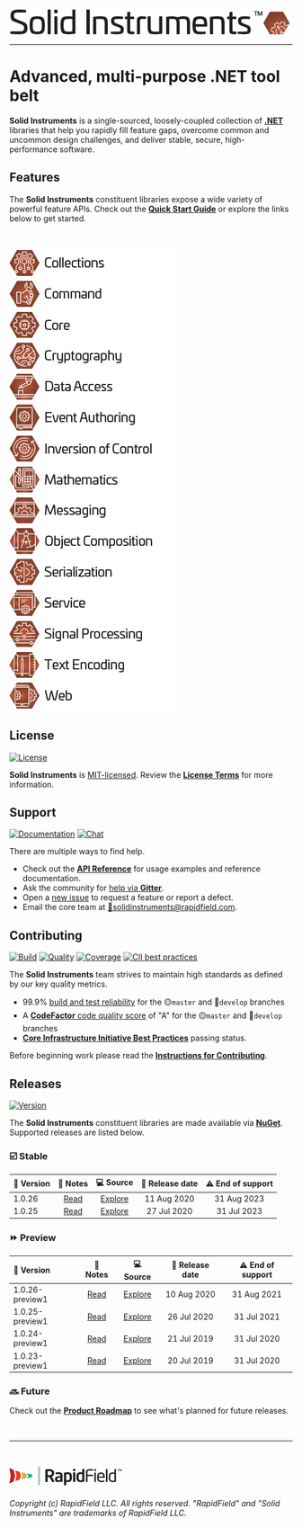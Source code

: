 <!--
Copyright (c) RapidField LLC. Licensed under the MIT License. See LICENSE.txt in the project root for license information.
-->

![Solid Instruments](SolidInstruments.Logo.Color.Transparent.500w.png)
- - -

# Advanced, multi-purpose .NET tool belt

**Solid Instruments** is a single-sourced, loosely-coupled collection of [**.NET**](https://dotnet.microsoft.com/learn/dotnet/what-is-dotnet) libraries that help you rapidly fill feature gaps, overcome common and uncommon design challenges, and deliver stable, secure, high-performance software.

## Features

The **Solid Instruments** constituent libraries expose a wide variety of powerful feature APIs. Check out the [**Quick Start Guide**](https://www.solidinstruments.com/articles/QuickStartGuide.html) or explore the links below to get started.

<br />

[![Collections](doc/images/Label.Collections.300w.png)](src/RapidField.SolidInstruments.Collections/README.md)
[![Command](doc/images/Label.Command.300w.png)](src/RapidField.SolidInstruments.Command/README.md)
[![Core](doc/images/Label.Core.300w.png)](src/RapidField.SolidInstruments.Core/README.md)
[![Cryptography](doc/images/Label.Cryptography.300w.png)](src/RapidField.SolidInstruments.Cryptography/README.md)
[![Data Access](doc/images/Label.DataAccess.300w.png)](src/RapidField.SolidInstruments.DataAccess/README.md)
[![Event Authoring](doc/images/Label.EventAuthoring.300w.png)](src/RapidField.SolidInstruments.EventAuthoring/README.md)
[![Inversion of Control](doc/images/Label.InversionOfControl.300w.png)](src/RapidField.SolidInstruments.InversionOfControl/README.md)
[![Mathematics](doc/images/Label.Mathematics.300w.png)](src/RapidField.SolidInstruments.Mathematics/README.md)
[![Messaging](doc/images/Label.Messaging.300w.png)](src/RapidField.SolidInstruments.Messaging/README.md)
[![Object Composition](doc/images/Label.ObjectComposition.300w.png)](src/RapidField.SolidInstruments.ObjectComposition/README.md)
[![Serialization](doc/images/Label.Serialization.300w.png)](src/RapidField.SolidInstruments.Serialization/README.md)
[![Service](doc/images/Label.Service.300w.png)](src/RapidField.SolidInstruments.Service/README.md)
[![Signal Processing](doc/images/Label.SignalProcessing.300w.png)](src/RapidField.SolidInstruments.SignalProcessing/README.md)
[![Text Encoding](doc/images/Label.TextEncoding.300w.png)](src/RapidField.SolidInstruments.TextEncoding/README.md)
[![Web](doc/images/Label.Web.300w.png)](src/RapidField.SolidInstruments.Web/README.md)

## License

[![License](https://img.shields.io/github/license/rapidfield/solid-instruments?style=flat&color=lightseagreen&label=license&logo=open-access&logoColor=lightgrey)](https://github.com/RapidField/solid-instruments/blob/master/LICENSE.txt)

**Solid Instruments** is [MIT-licensed](https://en.wikipedia.org/wiki/MIT_License). Review the [**License Terms**](LICENSE.txt) for more information.

## Support

[![Documentation](https://img.shields.io/badge/documentation-website-tan?style=flat&logo=buffer&logoColor=lightgrey)](https://www.solidinstruments.com)
[![Chat](https://img.shields.io/gitter/room/rapidfield/solid-instruments?style=flat&color=darkslateblue&label=chat&logo=gitter&logoColor=lightgrey)](https://gitter.im/RapidField/solid-instruments)

There are multiple ways to find help.

- Check out the [**API Reference**](https://www.solidinstruments.com/api) for usage examples and reference documentation.
- Ask the community for [help via **Gitter**](https://gitter.im/RapidField/solid-instruments).
- Open a [new issue](https://github.com/RapidField/solid-instruments/issues/new/choose) to request a feature or report a defect.
- Email the core team at [:email:solidinstruments@rapidfield.com](mailto:solidinstruments@rapidfield.com).

## Contributing

[![Build](https://img.shields.io/appveyor/ci/rapidfield/solid-instruments?style=flat&label=build&logo=appveyor&logoColor=lightgrey)](https://ci.appveyor.com/project/rapidfield/solid-instruments/branch/master)
[![Quality](https://img.shields.io/codefactor/grade/github/rapidfield/solid-instruments/master.svg?style=flat&label=quality&logo=codeforces&logoColor=lightgrey)](https://www.codefactor.io/repository/github/rapidfield/solid-instruments)
[![Coverage](https://img.shields.io/codecov/c/github/RapidField/solid-instruments?color=brightgreen&label=coverage&logo=codecov&logoColor=lightgrey)](https://codecov.io/gh/rapidfield/solid-instruments)
[![CII best practices](https://img.shields.io/cii/level/3063?&style=flat&label=cii+best+practices&logo=linux-foundation&logoColor=lightgrey)](https://bestpractices.coreinfrastructure.org/en/projects/3063)

The **Solid Instruments** team strives to maintain high standards as defined by our key quality metrics.

- 99.9% [build and test reliability](https://ci.appveyor.com/project/rapidfield/solid-instruments/history) for the :yellow_circle:`master` and :large_blue_circle:`develop` branches
- A [**CodeFactor** code quality score](https://www.codefactor.io/repository/github/rapidfield/solid-instruments/branches) of "A" for the :yellow_circle:`master` and :large_blue_circle:`develop` branches
- [**Core Infrastructure Initiative Best Practices**](https://www.coreinfrastructure.org/programs/badge-program/) passing status.

Before beginning work please read the [**Instructions for Contributing**](CONTRIBUTING.md).

## Releases

[![Version](https://img.shields.io/nuget/vpre/RapidField.SolidInstruments.Core.svg?style=flat&color=blue&label=version&logo=nuget&logoColor=lightgrey)](https://www.nuget.org/packages?q=title%3ARapidField.SolidInstruments)

The **Solid Instruments** constituent libraries are made available via [**NuGet**](https://docs.microsoft.com/en-us/nuget/quickstart/install-and-use-a-package-in-visual-studio). Supported releases are listed below.

### :ballot_box_with_check: Stable

| :bookmark: Version | :notebook: Notes                               | :computer: Source                                                                  | :calendar: Release date | :warning: End of support |
| :----------------- | :--------------------------------------------: | :--------------------------------------------------------------------------------: | :---------------------: | :----------------------: |
| 1.0.26             | [Read](doc/releasenotes/v1.0.26.md)            | [Explore](https://github.com/RapidField/solid-instruments/tree/v1.0.26)            | 11 Aug 2020             | 31 Aug 2023              |
| 1.0.25             | [Read](doc/releasenotes/v1.0.25.md)            | [Explore](https://github.com/RapidField/solid-instruments/tree/v1.0.25)            | 27 Jul 2020             | 31 Jul 2023              |

### :fast_forward: Preview

| :bookmark: Version | :notebook: Notes                    | :computer: Source                                                                | :calendar: Release date | :warning: End of support |
| :----------------- | :---------------------------------: | :------------------------------------------------------------------------------: | :---------------------: | :----------------------: |
| 1.0.26-preview1    | [Read](doc/releasenotes/v1.0.26.md) | [Explore](https://github.com/RapidField/solid-instruments/tree/v1.0.26-preview1) | 10 Aug 2020             | 31 Aug 2021              |
| 1.0.25-preview1    | [Read](doc/releasenotes/v1.0.25.md) | [Explore](https://github.com/RapidField/solid-instruments/tree/v1.0.25-preview1) | 26 Jul 2020             | 31 Jul 2021              |
| 1.0.24-preview1    | [Read](doc/releasenotes/v1.0.24.md) | [Explore](https://github.com/RapidField/solid-instruments/tree/v1.0.24-preview1) | 21 Jul 2019             | 31 Jul 2020              |
| 1.0.23-preview1    | [Read](doc/releasenotes/v1.0.23.md) | [Explore](https://github.com/RapidField/solid-instruments/tree/v1.0.23-preview1) | 20 Jul 2019             | 31 Jul 2020              |

### :soon: Future

Check out the [**Product Roadmap**](ROADMAP.md) to see what's planned for future releases.

<br />

- - -

<br />

[![RapidField](RapidField.Logo.Color.Black.Transparent.200w.png)](https://www.rapidfield.com)

###### Copyright (c) RapidField LLC. All rights reserved. "RapidField" and "Solid Instruments" are trademarks of RapidField LLC.